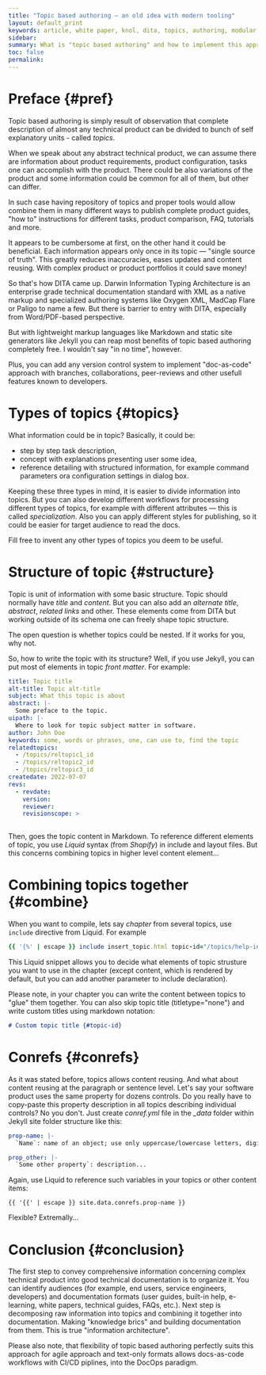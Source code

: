 ```yaml
---
title: "Topic based authoring — an old idea with modern tooling"
layout: default_print
keywords: article, white paper, knol, dita, topics, authoring, modular, topic, writing, technical communication, information, architecture, communication
sidebar: 
summary: What is "topic based authoring" and how to implement this approach with Jekyll.
toc: false
permalink:
---
```


# Preface {#pref}

Topic based authoring is simply result of observation that complete description of almost any technical product can be divided to bunch of self explanatory units - called *topics*. 

When we speak about any abstract technical product, we can assume there are information about product requirements, product configuration, tasks one can accomplish with the product. There could be also variations of the product and some information could be common for all of them, but other can differ.

In such case having repository of topics and proper tools would allow combine them in many different ways to publish complete product guides, "how to" instructions for different tasks, product comparison, FAQ, tutorials and more.

It appears to be cumbersome at first, on the other hand it could be beneficial. Each information appears only once in its topic — "single source of truth". This greatly reduces inaccuracies, eases updates and content reusing. With complex product or product portfolios it could save money!

So that's how DITA came up. Darwin Information Typing Architecture is an enterprise grade technical documentation standard with XML as a native markup and specialized authoring systems like Oxygen XML, MadCap Flare or Paligo to name a few. But there is barrier to entry with DITA, especially from Word/PDF-based perspective.

But with lightweight markup languages like Markdown and static site generators like Jekyll you can reap most benefits of topic based authoring completely free. I wouldn't say "in no time", however.

Plus, you can add any version control system to implement "doc-as-code" approach with branches, collaborations, peer-reviews and other usefull features known to developers.

# Types of topics {#topics}

What information could be in topic? Basically, it could be:
- step by step task description,
- concept with explanations presenting user some idea,
- reference detailing with structured information, for example command parameters ora configuration settings in dialog box.

Keeping these three types in mind, it is easier to divide information into topics. But you can also develop different workflows for processing different types of topics, for example with different attributes — this is called *specialization*. Also you can apply different styles for publishing, so it could be easier for target audience to read the docs.

Fill free to invent any other types of topics you deem to be useful.

# Structure of topic {#structure}

Topic is unit of information with some basic structure. Topic should normally have *title* and *content*. But you can also add an *alternate title*, *abstract*, *related links* and other. These elements come from DITA but working outside of its schema one can freely shape topic structure.

The open question is whether topics could be nested. If it works for you, why not.

So, how to write the topic with its structure? Well, if you use Jekyll, you can put most of elements in topic *front matter*. For example:

```yaml
title: Topic title
alt-title: Topic alt-title
subject: What this topic is about
abstract: |-
  Some preface to the topic.
uipath: |-
  Where to look for topic subject matter in software.
author: John Doe
keywords: some, words or phrases, one, can use to, find the topic
relatedtopics:
  - /topics/reltopic1_id
  - /topics/reltopic2_id
  - /topics/reltopic3_id
createdate: 2022-07-07
revs:
  - revdate: 
    version: 
    reviewer: 
    revisionscope: > 
      
```
Then, goes the topic content in Markdown. To reference different elements of topic, you use *Liquid* syntax (from *Shopify*) in include and layout files. But this concerns combining topics in higher level content element...

# Combining topics together {#combine}

When you want to compile, lets say *chapter* from several topics, use `include` directive from Liquid. For example

```rb
{{ '{%' | escape }} include insert_topic.html topic-id="/topics/help-intro-pl" abstract=true uipath=false relatedtopics=true h-level="h2" titletype="main" %}
```

This Liquid snippet allows you to decide what elements of topic strusture you want to use in the chapter (except content, which is rendered by default, but you can add another parameter to include declaration).

Please note, in your chapter you can write the content between topics to "glue" them together. You can also skip topic title (titletype="none") and write custom titles using markdown notation:

```md
# Custom topic title {#topic-id}
```

# Conrefs {#conrefs}

As it was stated before, topics allows content reusing. And what about content reusing at the paragraph or sentence level. Let's say your software product uses the same property for dozens controls. Do you really have to copy-paste this property description in all topics describing individual controls? No you don't. Just create *conref.yml* file in the *_data* folder within Jekyll site folder structure like this:

```yml
prop-name: |-
  `Name`: name of an object; use only uppercase/lowercase letters, digits and underscore (_); lentght limited to 256 characters

prop_other: |-
  `Some other property`: description...
```

Again, use Liquid to reference such variables in your topics or other content items:

```
{{ '{{' | escape }} site.data.conrefs.prop-name }}
```

Flexible? Extremally...

# Conclusion {#conclusion}

The first step to convey comprehensive information concerning complex technical product into good technical documentation is to organize it. You can identify audiences (for example, end users, service engineers, developers) and documentation formats (user guides, built-in help, e-learning, white papers, technical guides, FAQs, etc.). Next step is decomposing raw information into topics and combining it together into documentation. Making "knowledge brics" and building documentation from them. This is true "information architecture".

Please also note, that flexibility of topic based authoring perfectly suits this approach for agile approach and text-only formats allows docs-as-code workflows with CI/CD piplines, into the DocOps paradigm.
